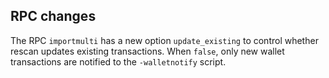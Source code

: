 RPC changes
-----------
The RPC `importmulti` has a new option `update_existing` to control whether
rescan updates existing transactions. When `false`, only new wallet transactions
are notified to the `-walletnotify` script.
